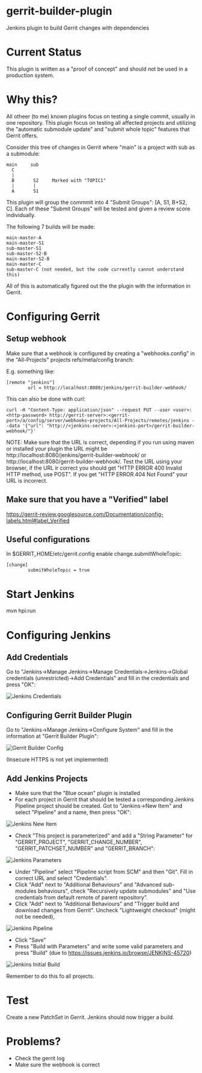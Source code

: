 # gerrit-builder-plugin
Jenkins plugin to build Gerrit changes with dependencies

# Current Status
This plugin is written as a "proof of concept" and should not be used in a production system.

# Why this?
All otheer (to me) known plugins focus on testing a single commit, usually in one repository. This plugin focus on testing all affected projects and utilizing the "automatic submodule update" and "submit whole topic" features that Gerrit offers.

Consider this tree of changes in Gerrit where "main" is a project with sub as a submodule:

```
main     sub
  C
  |
  B       S2     Marked with "TOPIC1"
  |       |
  A       S1
```

This plugin will group the commmit into 4 "Submit Groups": [A, S1, B+S2, C]. Each of these "Submit Groups" will be tested and given a review score individually.

The following 7 builds will be made:
```
main-master-A
main-master-S1
sub-master-S1
sub-master-S2-B
main-master-S2-B
main-master-C
sub-master-C (not needed, but the code currently cannot understand this)
```

All of this is automatically figured out the the plugin with the information in Gerrit.

# Configuring Gerrit

## Setup webhook
Make sure that a webhook is configured by creating a "webhooks.config" in the "All-Projects" projects refs/meta/config branch:

E.g. something like:

```
[remote "jenkins"]
        url = http://localhost:8080/jenkins/gerrit-builder-webhook/
```

This can also be done with curl:

```
curl -H "Content-Type: application/json" --request PUT --user <user>:<http-password> http://gerrit-server>:<gerrit-port>/a/config/server/webhooks~projects/All-Projects/remotes/jenkins --data '{"url": "http://<jenkins-server>:<jenkins-port>/gerrit-builder-webhook/"}'
```

NOTE: Make sure that the URL is correct, depending if you run using maven or installed your plugin the URL might be http://localhost:8080/jenkins/gerrit-builder-webhook/ or http://localhost:8080/gerrit-builder-webhook/. Test the URL using your browser, if the URL ir correct you should get "HTTP ERROR 400 Invalid HTTP method, use POST". If you get "HTTP ERROR 404 Not Found" your URL is incorrect.


## Make sure that you have a "Verified" label

https://gerrit-review.googlesource.com/Documentation/config-labels.html#label_Verified

## Useful configurations
In $GERRIT_HOME/etc/gerrit.config enable change.submitWholeTopic:

```
[change]
        submitWholeTopic = true
```

# Start Jenkins
mvn hpi:run

# Configuring Jenkins
## Add Credentials
Go to "Jenkins->Manage Jenkins->Manage Credentials->Jenkins->Global credentials (unrestricted)->Add Credentials" and fill in the credentials and press "OK":

![Jenkins Credentials](doc/images/credentials.png?raw=true "Jenkins Credentials")

## Configuring Gerrit Builder Plugin
Go to "Jenkins->Manage Jenkins->Configure System" and fill in the information at "Gerrit Builder Plugin":

![Gerrit Builder Config](doc/images/gerrit-builder-config.png?raw=true "Gerrit Builder Config")

(Insecure HTTPS is not yet implemented)

## Add Jenkins Projects

* Make sure that the "Blue ocean" plugin is installed
* For each project in Gerrit that should be tested a corresponding Jenkins Pipeline project should be created. Got to "Jenkins->New Item" and select "Pipeline" and a name, then press "OK":

![Jenkins New Item](doc/images/new-jenkins-item.png?raw=true "Jenkins New Item")

* Check "This project is parameterized" and add a "String Parameter" for "GERRIT_PROJECT", "GERRIT_CHANGE_NUMBER", "GERRIT_PATCHSET_NUMBER" and "GERRIT_BRANCH":

![Jenkins Parameters](doc/images/new-jenkins-item-parameterized.png?raw=true "Jenkins Parameters")

* Under "Pipeline" select "Pipeline script from SCM" and then "Git". Fill in correct URL and select "Credentials".
* Click "Add" next to "Additional Behaviours" and "Advanced sub-modules behaviours", check "Recursively update submodules" and "Use credentials from default remote of parent repository".
* Click "Add" next to "Additional Behaviours" and "Trigger build and download changes from Gerrit". Uncheck "Lightweight checkout" (might not be needed),

![Jenkins Pipeline](doc/images/new-jenkins-item-pipeline.png?raw=true "Jenkins Pipeline")

* Click "Save"
* Press "Build with Parameters" and write some valid parameters and press "Build" (due to https://issues.jenkins.io/browse/JENKINS-45720)

![Jenkins Initial Build](doc/images/jenkins-initial-build.png?raw=true "Jenkins Initial Build")

Remember to do this fo all projects.

# Test

Create a new PatchSet in Gerrit. Jenkins should now trigger a build.

# Problems?

* Check the gerrit log
* Make sure the webhook is correct
